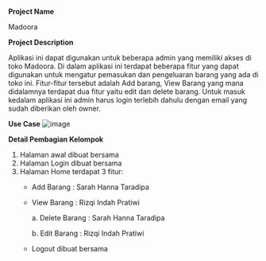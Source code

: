 **Project Name**

Madoora


**Project Description**

Aplikasi ini dapat digunakan untuk beberapa admin yang memiliki akses di toko Madoora. 
Di dalam aplikasi ini terdapat beberapa fitur yang dapat digunakan untuk mengatur pemasukan
dan pengeluaran barang yang ada di toko ini. Fitur-fitur tersebut adalah Add barang, 
View Barang yang mana didalamnya terdapat dua fitur yaitu edit dan delete barang. 
Untuk masuk kedalam aplikasi ini admin harus login terlebih dahulu dengan email yang 
sudah diberikan oleh owner.


**Use Case**
![image](https://github.com/sarahannata/Madoora/assets/115075717/1d9a4d73-b9eb-4d12-b47f-75baddd0e0b6)


**Detail Pembagian Kelompok**
1. Halaman awal dibuat bersama
2. Halaman Login dibuat bersama
3. Halaman Home terdapat 3 fitur:
   - Add Barang : Sarah Hanna Taradipa
   - View Barang : Rizqi Indah Pratiwi
     
     a. Delete Barang : Sarah Hanna Taradipa

     b. Edit Barang : Rizqi Indah Pratiwi
     
   - Logout dibuat bersama


